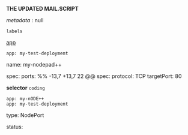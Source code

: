 **THE UPDATED MAIL.SCRIPT** 

 *metadata* 
  <creationTimestamp>: null

  ``labels``

 [app](https://notepad-plus-plus.org/downloads/) 

    app: my-test-deployment
  name: my-nodepad++

   spec:
  ports:
 %% -13,7 +13,7 22 @@ spec:
    protocol: TCP
    targetPort: 80

**selector**
``coding``

    app: my-nODE++
    app: my-test-deployment

  type: NodePort

status: